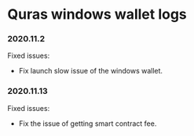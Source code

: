 # Quras windows wallet logs
### 2020.11.2
Fixed issues:
- Fix launch slow issue of the windows wallet.

### 2020.11.13
Fixed issues:
- Fix the issue of getting smart contract fee.
